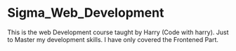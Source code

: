 # Sigma_Web_Development
This is the web Development course taught by Harry (Code with harry). Just to Master my development skills.
I have only covered the Frontened Part.
